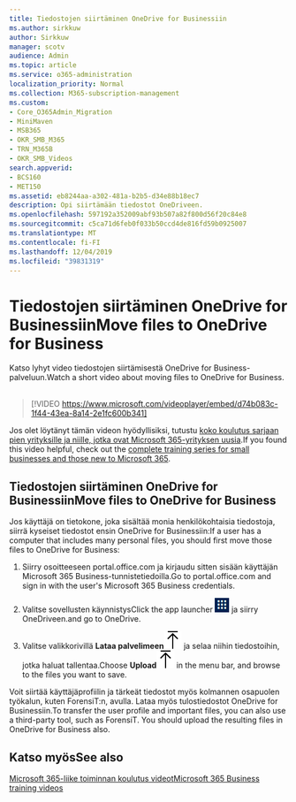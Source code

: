 ```yaml
---
title: Tiedostojen siirtäminen OneDrive for Businessiin
ms.author: sirkkuw
author: Sirkkuw
manager: scotv
audience: Admin
ms.topic: article
ms.service: o365-administration
localization_priority: Normal
ms.collection: M365-subscription-management
ms.custom:
- Core_O365Admin_Migration
- MiniMaven
- MSB365
- OKR_SMB_M365
- TRN_M365B
- OKR_SMB_Videos
search.appverid:
- BCS160
- MET150
ms.assetid: eb8244aa-a302-481a-b2b5-d34e88b18ec7
description: Opi siirtämään tiedostot OneDriveen.
ms.openlocfilehash: 597192a352009abf93b507a82f800d56f20c84e8
ms.sourcegitcommit: c5ca71d6feb0f033b50ccd4de816fd59b0925007
ms.translationtype: MT
ms.contentlocale: fi-FI
ms.lasthandoff: 12/04/2019
ms.locfileid: "39831319"
---
```

# <a name="move-files-to-onedrive-for-business"></a><span data-ttu-id="ff1da-103">Tiedostojen siirtäminen OneDrive for Businessiin</span><span class="sxs-lookup"><span data-stu-id="ff1da-103">Move files to OneDrive for Business</span></span>

<span data-ttu-id="ff1da-104">Katso lyhyt video tiedostojen siirtämisestä OneDrive for Business-palveluun.</span><span class="sxs-lookup"><span data-stu-id="ff1da-104">Watch a short video about moving files to OneDrive for Business.</span></span><br><br>

> [!VIDEO https://www.microsoft.com/videoplayer/embed/d74b083c-1f44-43ea-8a14-2e1fc600b341] 

<span data-ttu-id="ff1da-105">Jos olet löytänyt tämän videon hyödyllisiksi, tutustu [koko koulutus sarjaan pien yrityksille ja niille, jotka ovat Microsoft 365-yrityksen uusia](https://support.office.com/article/6ab4bbcd-79cf-4000-a0bd-d42ce4d12816).</span><span class="sxs-lookup"><span data-stu-id="ff1da-105">If you found this video helpful, check out the [complete training series for small businesses and those new to Microsoft 365](https://support.office.com/article/6ab4bbcd-79cf-4000-a0bd-d42ce4d12816).</span></span>


## <a name="move-files-to-onedrive-for-business"></a><span data-ttu-id="ff1da-106">Tiedostojen siirtäminen OneDrive for Businessiin</span><span class="sxs-lookup"><span data-stu-id="ff1da-106">Move files to OneDrive for Business</span></span>

<span data-ttu-id="ff1da-107">Jos käyttäjä on tietokone, joka sisältää monia henkilökohtaisia tiedostoja, siirrä kyseiset tiedostot ensin OneDrive for Businessiin:</span><span class="sxs-lookup"><span data-stu-id="ff1da-107">If a user has a computer that includes many personal files, you should first move those files to OneDrive for Business:</span></span>
  
1. <span data-ttu-id="ff1da-108">Siirry osoitteeseen portal.office.com ja kirjaudu sitten sisään käyttäjän Microsoft 365 Business-tunnistetiedoilla.</span><span class="sxs-lookup"><span data-stu-id="ff1da-108">Go to portal.office.com and sign in with the user's Microsoft 365 Business credentials.</span></span>
    
2. <span data-ttu-id="ff1da-109">Valitse sovellusten käynnistys</span><span class="sxs-lookup"><span data-stu-id="ff1da-109">Click the app launcher</span></span> ![The app launcher icon in Office 365](media/7502f4ec-3c9a-435d-a7b4-b9cda85189a7.png) <span data-ttu-id="ff1da-111">ja siirry OneDriveen.</span><span class="sxs-lookup"><span data-stu-id="ff1da-111">and go to OneDrive.</span></span> 
    
3. <span data-ttu-id="ff1da-112">Valitse valikkorivillä **Lataa palvelimeen**![Upload](media/d9b963b8-10af-42e2-953d-360301b83d3c.png) ja selaa niihin tiedostoihin, jotka haluat tallentaa.</span><span class="sxs-lookup"><span data-stu-id="ff1da-112">Choose **Upload**![Upload](media/d9b963b8-10af-42e2-953d-360301b83d3c.png) in the menu bar, and browse to the files you want to save.</span></span> 
    
<span data-ttu-id="ff1da-p101">Voit siirtää käyttäjäprofiilin ja tärkeät tiedostot myös kolmannen osapuolen työkalun, kuten ForensiT:n, avulla. Lataa myös tulostiedostot OneDrive for Businessiin.</span><span class="sxs-lookup"><span data-stu-id="ff1da-p101">To transfer the user profile and important files, you can also use a third-party tool, such as ForensiT. You should upload the resulting files in OneDrive for Business also.</span></span>
  
## <a name="see-also"></a><span data-ttu-id="ff1da-115">Katso myös</span><span class="sxs-lookup"><span data-stu-id="ff1da-115">See also</span></span>

[<span data-ttu-id="ff1da-116">Microsoft 365-liike toiminnan koulutus videot</span><span class="sxs-lookup"><span data-stu-id="ff1da-116">Microsoft 365 Business training videos</span></span>](https://support.office.com/article/6ab4bbcd-79cf-4000-a0bd-d42ce4d12816)
